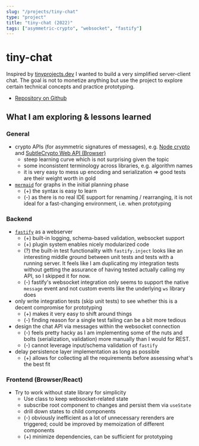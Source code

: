 ```yaml
---
slug: "/projects/tiny-chat"
type: "project"
title: "tiny-chat (2022)"
tags: ["asymmetric-crypto", "websocket", "fastify"]
---
```


# tiny-chat

Inspired by [tinyprojects.dev](https://tinyprojects.dev/) I wanted to build a very simplified server-client chat. The goal is not to monetize anything but use the project to explore certain technical concepts and practice prototyping.

- [Repository on Github](https://github.com/Krillian111/tiny-chat)

## What I am exploring & lessons learned

### General

- crypto APIs (for asymmetric signatures of messages), e.g. [Node crypto](https://nodejs.org/api/crypto.html) and [SubtleCrypto Web API (Browser)](https://developer.mozilla.org/en-US/docs/Web/API/SubtleCrypto)
  - steep learning curve which is not surprising given the topic
  - some inconsistent terminology across libraries, e.g. algorithm names
  - it is very easy to mess up encoding and serialization => good tests are their weight worth in gold
- [`mermaid`](https://mermaid-js.github.io/mermaid/#/) for graphs in the initial planning phase
  - (+) the syntax is easy to learn
  - (-) as there is no real IDE support for renaming / rearranging, it is not ideal for a fast-changing environment, i.e. when prototyping

### Backend

- [`fastify`](https://www.fastify.io/) as a webserver
  - (+) built-in logging, schema-based validation, websocket support
  - (+) plugin system enables nicely modularized code
  - (?) the built-in test functionality with `fastify.inject` looks like an interesting middle ground between unit tests and tests with a running server. It feels like I am duplicating my integration tests without getting the assurance of having tested actually calling my API, so I skipped it for now.
  - (-) fastify's websocket integration only seems to support the native `message` event and not custom events like the underlying `ws` library does
- only write integration tests (skip unit tests) to see whether this is a decent compromise for prototyping
  - (+) makes it very easy to shift around things
  - (-) finding reason for a single test failing can be a bit more tedious
- design the chat API via messages within the websocket connection
  - (-) feels pretty hacky as I am implementing some of the nuts and bolts (serialization, validation) more manually than I would for REST.
  - (-) cannot leverage input/schema validation of `fastify`
- delay persistence layer implementation as long as possible
  - (+) allows for collecting all the requirements before assessing what's the best fit

### Frontend (Browser/React)

- Try to work without state library for simplicity
  - Use class to keep websocket-related state
  - subscribe root component to changes and persist them via `useState`
  - drill down states to child components
  - (-) obviously inefficient as a lot of unnecessary rerenders are triggered; could be improved by memoization of different components
  - (+) minimize dependencies, can be sufficient for prototyping
